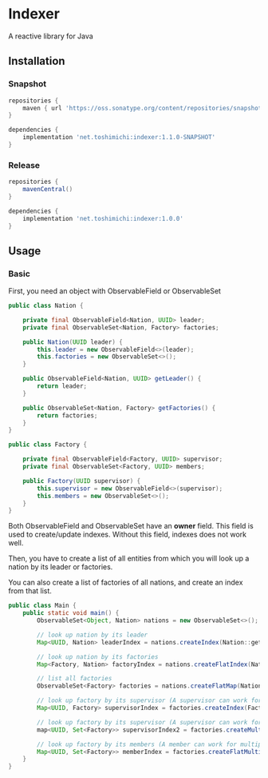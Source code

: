 # Indexer

A reactive library for Java

## Installation

### Snapshot

```groovy
repositories {
    maven { url 'https://oss.sonatype.org/content/repositories/snapshots' }
}

dependencies {
    implementation 'net.toshimichi:indexer:1.1.0-SNAPSHOT'
}
```

### Release

```groovy
repositories {
    mavenCentral()
}

dependencies {
    implementation 'net.toshimichi:indexer:1.0.0'
}
```

## Usage

### Basic

First, you need an object with ObservableField or ObservableSet

```java
public class Nation {

    private final ObservableField<Nation, UUID> leader;
    private final ObservableSet<Nation, Factory> factories;

    public Nation(UUID leader) {
        this.leader = new ObservableField<>(leader);
        this.factories = new ObservableSet<>();
    }

    public ObservableField<Nation, UUID> getLeader() {
        return leader;
    }

    public ObservableSet<Nation, Factory> getFactories() {
        return factories;
    }
}
```

```java
public class Factory {

    private final ObservableField<Factory, UUID> supervisor;
    private final ObservableSet<Factory, UUID> members;

    public Factory(UUID supervisor) {
        this.supervisor = new ObservableField<>(supervisor);
        this.members = new ObservableSet<>();
    }
}
```

Both ObservableField and ObservableSet have an **owner** field. This field is used to create/update indexes. Without this
field, indexes does not work well.

Then, you have to create a list of all entities from which you will look up a nation by its leader or factories.

You can also create a list of factories of all nations, and create an index from that list.

```java
public class Main {
    public static void main() {
        ObservableSet<Object, Nation> nations = new ObservableSet<>();

        // look up nation by its leader
        Map<UUID, Nation> leaderIndex = nations.createIndex(Nation::getLeader);

        // look up nation by its factories
        Map<Factory, Nation> factoryIndex = nations.createFlatIndex(Nation::getFactories);

        // list all factories
        ObservableSet<Factory> factories = nations.createFlatMap(Nation::getFactories);

        // look up factory by its supervisor (A supervisor can work for only one factory)
        Map<UUID, Factory> supervisorIndex = factories.createIndex(Factory::getSupervisor);

        // look up factory by its supervisor (A supervisor can work for multiple factories)
        map<UUID, Set<Factory>> supervisorIndex2 = factories.createMultiIndex(Factory::getSupervisor);

        // look up factory by its members (A member can work for multiple factories)
        Map<UUID, Set<Factory>> memberIndex = factories.createFlatMultiIndex(Factory::getMembers);
    }
}
```
